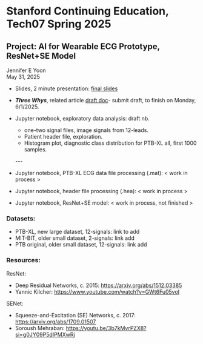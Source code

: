 # Stanford Continuing Education, Tech07 Spring 2025  
## Project: AI for Wearable ECG Prototype, ResNet+SE Model  

Jennifer E Yoon  
May 31, 2025  

 * Slides, 2 minute presentation: <a href="https://github.com/JennEYoon/ECG-transform/blob/main/Tech07-project/Jennifer_Yoon_slides_v2.pdf" alt="PDF slides, Tech07 Project">final slides </a>  
 * ***Three Whys***, related article <a href="https://github.com/JennEYoon/ECG-transform/blob/main/Tech07-project/three_whys.md" >draft doc</a>- submit draft, to finish on Monday, 6/1/2025.   
 * Jupyter notebook, exploratory data analysis: draft nb. <link to add >  
   - one-two signal files, image signals from 12-leads.
   - Patient header file, exploration.  
   - Histogram plot, diagnostic class distribution for PTB-XL all, first 1000 samples.  

   \-\-\-  
 * Jupyter notebook, PTB-XL ECG data file processing (.mat): < work in process >  
 * Jupyter notebook, header file processing (.hea): < work in process >  
 * Jupyter notebook, ResNet+SE model: < work in process, not finished >  

### Datasets:  
 * PTB-XL, new large dataset, 12-signals: link to add  
 * MIT-BIT, older small dataset, 2-signals:  link add  
 * PTB original, older small dataset, 12-signals:  link add  

### Resources:  

ResNet:  
 * Deep Residual Networks, c. 2015: https://arxiv.org/abs/1512.03385
 * Yannic Kilcher:  https://www.youtube.com/watch?v=GWt6Fu05voI

SENet:  
 * Squeeze-and-Excitation (SE) Networks, c. 2017: https://arxiv.org/abs/1709.01507
 * Soroush Mehraban: https://youtu.be/3b7kMvrPZX8?si=g0JY09P5dIPMXwRj

